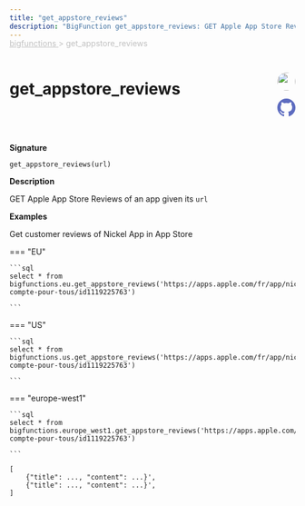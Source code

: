 ```yaml
---
title: "get_appstore_reviews"
description: "BigFunction get_appstore_reviews: GET Apple App Store Reviews of an app "
---
```


<span style="color: silver; position: relative; top: -1rem">
  <a href=".." style="color: silver">bigfunctions </a> > get_appstore_reviews
</span>

# get_appstore_reviews


<div style="position: relative; top: -4rem; margin-bottom:  -2rem; text-align: right; z-index: 9999;">
  
  <a href="https://www.linkedin.com/in/paul-marcombes" title="Author: Paul Marcombes" target="_blank">
    <img src="https://lh3.googleusercontent.com/a-/ACB-R5RDf2yxcw1p_IYLCKmiUIScreatDdhG8B83om6Ohw=s260" width="32" style=" border-radius: 50% !important">
  </a>
  
  <a href="{REPO_URL}/tree/main/bigfunctions/get_appstore_reviews.yaml" title="Edit on GitHub" target="_blank"><svg xmlns="http://www.w3.org/2000/svg" width="32" height="32" viewBox="0 0 24 24"><path fill="#5d6cc0" d="M12 0c-6.626 0-12 5.373-12 12 0 5.302 3.438 9.8 8.207 11.387.599.111.793-.261.793-.577v-2.234c-3.338.726-4.033-1.416-4.033-1.416-.546-1.387-1.333-1.756-1.333-1.756-1.089-.745.083-.729.083-.729 1.205.084 1.839 1.237 1.839 1.237 1.07 1.834 2.807 1.304 3.492.997.107-.775.418-1.305.762-1.604-2.665-.305-5.467-1.334-5.467-5.931 0-1.311.469-2.381 1.236-3.221-.124-.303-.535-1.524.117-3.176 0 0 1.008-.322 3.301 1.23.957-.266 1.983-.399 3.003-.404 1.02.005 2.047.138 3.006.404 2.291-1.552 3.297-1.23 3.297-1.23.653 1.653.242 2.874.118 3.176.77.84 1.235 1.911 1.235 3.221 0 4.609-2.807 5.624-5.479 5.921.43.372.823 1.102.823 2.222v3.293c0 .319.192.694.801.576 4.765-1.589 8.199-6.086 8.199-11.386 0-6.627-5.373-12-12-12z"/></svg></a>
</div>



**Signature** 
```
get_appstore_reviews(url)
```

**Description**

GET Apple App Store Reviews of an app 
given its `url`






**Examples**



<span style="color: var(--md-typeset-a-color);">Get customer reviews of Nickel App in App Store</span>









=== "EU"

    ```sql
    select * from bigfunctions.eu.get_appstore_reviews('https://apps.apple.com/fr/app/nickel-compte-pour-tous/id1119225763')
    
    ```




=== "US"

    ```sql
    select * from bigfunctions.us.get_appstore_reviews('https://apps.apple.com/fr/app/nickel-compte-pour-tous/id1119225763')
    
    ```




=== "europe-west1"

    ```sql
    select * from bigfunctions.europe_west1.get_appstore_reviews('https://apps.apple.com/fr/app/nickel-compte-pour-tous/id1119225763')
    
    ```











<pre style="margin-top: -1rem;">
<code style="padding-top: 0px; padding-bottom: 0px;">
[
    {"title": ..., "content": ...}',
    {"title": ..., "content": ...}',
]

</code>
</pre>







